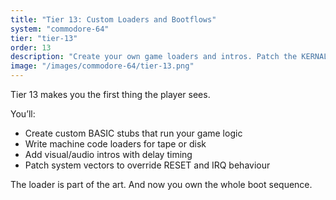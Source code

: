 ```yaml
---
title: "Tier 13: Custom Loaders and Bootflows"
system: "commodore-64"
tier: "tier-13"
order: 13
description: "Create your own game loaders and intros. Patch the KERNAL, hijack boot flows, and build your own splash screens and preloaders."
image: "/images/commodore-64/tier-13.png"
---
```


Tier 13 makes you the first thing the player sees.

You’ll:
- Create custom BASIC stubs that run your game logic
- Write machine code loaders for tape or disk
- Add visual/audio intros with delay timing
- Patch system vectors to override RESET and IRQ behaviour

The loader is part of the art. And now you own the whole boot sequence.
